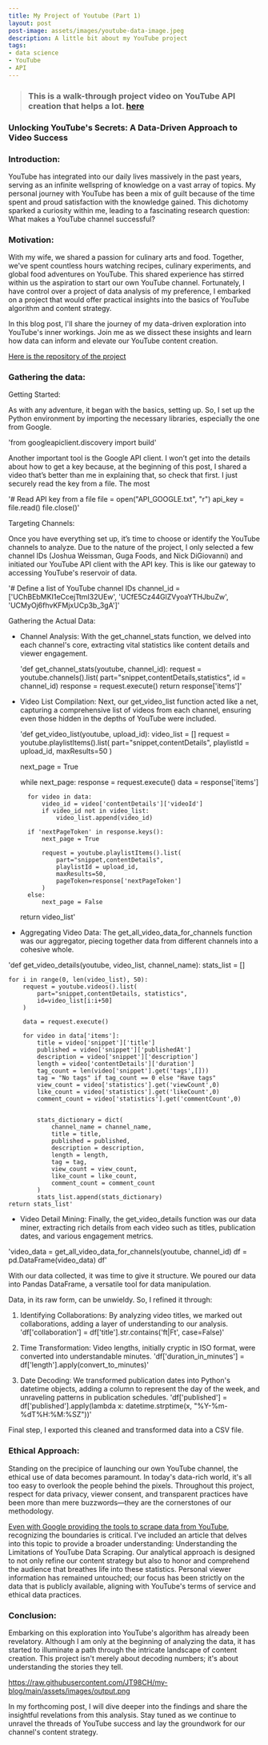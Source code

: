 ```yaml
---
title: My Project of Youtube (Part 1)
layout: post
post-image: assets/images/youtube-data-image.jpeg
description: A little bit about my YouTube project
tags:
- data science
- YouTube
- API
---
```


> ### This is a walk-through project video on YouTube API creation that helps a lot. [here](https://www.youtube.com/watch?v=SwSbnmqk3zY&t=3442s&ab_channel=techTFQ)

### Unlocking YouTube's Secrets: A Data-Driven Approach to Video Success

### Introduction:

YouTube has integrated into our daily lives massively in the past years, serving as an infinite wellspring of knowledge on a vast array of topics. My personal journey with YouTube has been a mix of guilt because of the time spent and proud satisfaction with the knowledge gained. This dichotomy sparked a curiosity within me, leading to a fascinating research question: What makes a YouTube channel successful?

### Motivation:

With my wife, we shared a passion for culinary arts and food. Together, we've spent countless hours watching recipes, culinary experiments, and global food adventures on YouTube. This shared experience has stirred within us the aspiration to start our own YouTube channel. Fortunately, I have control over a project of data analysis of my preference, I embarked on a project that would offer practical insights into the basics of YouTube algorithm and content strategy.

In this blog post, I'll share the journey of my data-driven exploration into YouTube's inner workings. Join me as we dissect these insights and learn how data can inform and elevate our YouTube content creation.

[Here is the repository of the project](https://github.com/JT98CH/PROJECT_YOUTUBE.git)

### Gathering the data:

Getting Started:

As with any adventure, it began with the basics, setting up. So, I set up the Python environment by importing the necessary libraries, especially the one from Google.

'from googleapiclient.discovery import build'

Another important tool is the Google API client. I won’t get into the details about how to get a key because, at the beginning of this post, I shared a video that’s better than me in explaining that, so check that first. I just securely read the key from a file. The most

'# Read API key from a file
file = open("API_GOOGLE.txt", "r")
api_key = file.read()
file.close()'


Targeting Channels:

Once you have everything set up, it’s time to choose or identify the YouTube channels to analyze. Due to the nature of the project, I only selected a few channel IDs (Joshua Weissman, Guga Foods, and Nick DiGiovanni) and initiated our YouTube API client with the API key. This is like our gateway to accessing YouTube's reservoir of data.

'# Define a list of YouTube channel IDs
channel_id = ['UChBEbMKI1eCcejTtmI32UEw', 'UCfE5Cz44GlZVyoaYTHJbuZw', 'UCMyOj6fhvKFMjxUCp3b_3gA']'

Gathering the Actual Data:

* Channel Analysis: With the get_channel_stats function, we delved into each channel's core, extracting vital statistics like content details and viewer engagement.

  'def get_channel_stats(youtube, channel_id):
    request = youtube.channels().list(
    part="snippet,contentDetails,statistics",
        id = channel_id)
    response = request.execute()
    return response['items']'

* Video List Compilation: Next, our get_video_list function acted like a net, capturing a comprehensive list of videos from each channel, ensuring even those hidden in the depths of YouTube were included.

  'def get_video_list(youtube, upload_id):
    video_list = []
    request = youtube.playlistItems().list(
    part="snippet,contentDetails",
    playlistId = upload_id,
    maxResults=50
    )
    
    next_page = True
    
    while next_page:
        response = request.execute()
        data = response['items']
        
        for video in data:
            video_id = video['contentDetails']['videoId']
            if video_id not in video_list:
                video_list.append(video_id)
                
        if 'nextPageToken' in response.keys():
            next_page = True
            
            request = youtube.playlistItems().list(
                part="snippet,contentDetails",
                playlistId = upload_id,
                maxResults=50,
                pageToken=response['nextPageToken']
            )
        else:
            next_page = False
            
    return video_list'

* Aggregating Video Data: The get_all_video_data_for_channels function was our aggregator, piecing together data from different channels into a cohesive whole.

'def get_video_details(youtube, video_list, channel_name):
    stats_list = []
    
    for i in range(0, len(video_list), 50):
        request = youtube.videos().list(
            part="snippet,contentDetails, statistics",
            id=video_list[i:i+50]
        )
        
        data = request.execute()
        
        for video in data['items']:
            title = video['snippet']['title']
            published = video['snippet']['publishedAt']
            description = video['snippet']['description']
            length = video['contentDetails']['duration']
            tag_count = len(video['snippet'].get('tags',[]))
            tag = "No tags" if tag_count == 0 else "Have tags"
            view_count = video['statistics'].get('viewCount',0)
            like_count = video['statistics'].get('likeCount',0)
            comment_count = video['statistics'].get('commentCount',0)
            

            stats_dictionary = dict(
                channel_name = channel_name, 
                title = title, 
                published = published, 
                description = description,
                length = length,
                tag = tag,
                view_count = view_count,
                like_count = like_count,
                comment_count = comment_count 
            )
            stats_list.append(stats_dictionary)
    return stats_list'

* Video Detail Mining: Finally, the get_video_details function was our data miner, extracting rich details from each video such as titles, publication dates, and various engagement metrics.

'video_data = get_all_video_data_for_channels(youtube, channel_id)
df = pd.DataFrame(video_data)
df'

With our data collected, it was time to give it structure. We poured our data into Pandas DataFrame, a versatile tool for data manipulation. 

Data, in its raw form, can be unwieldy. So, I refined it through:

1. Identifying Collaborations: By analyzing video titles, we marked out collaborations, adding a layer of understanding to our analysis.
'df['collaboration'] = df['title'].str.contains('ft|Ft', case=False)'

2. Time Transformation: Video lengths, initially cryptic in ISO format, were converted into understandable minutes.
'df['duration_in_minutes'] = df['length'].apply(convert_to_minutes)'

3. Date Decoding: We transformed publication dates into Python's datetime objects, adding a column to represent the day of the week, and unraveling patterns in publication schedules.
'df['published'] = df['published'].apply(lambda x: datetime.strptime(x, "%Y-%m-%dT%H:%M:%SZ"))'

Final step, I exported this cleaned and transformed data into a CSV file.

### Ethical Approach:

Standing on the precipice of launching our own YouTube channel, the ethical use of data becomes paramount. In today's data-rich world, it's all too easy to overlook the people behind the pixels. Throughout this project, respect for data privacy, viewer consent, and transparent practices have been more than mere buzzwords—they are the cornerstones of our methodology.

[Even with Google providing the tools to scrape data from YouTube](https://developers.google.com/youtube/v3), recognizing the boundaries is critical. I’ve included an article that delves into this topic to provide a broader understanding: Understanding the Limitations of YouTube Data Scraping. Our analytical approach is designed to not only refine our content strategy but also to honor and comprehend the audience that breathes life into these statistics. Personal viewer information has remained untouched; our focus has been strictly on the data that is publicly available, aligning with YouTube's terms of service and ethical data practices.

### Conclusion:

Embarking on this exploration into YouTube's algorithm has already been revelatory. Although I am only at the beginning of analyzing the data, it has started to illuminate a path through the intricate landscape of content creation. This project isn't merely about decoding numbers; it's about understanding the stories they tell.

https://raw.githubusercontent.com/JT98CH/my-blog/main/assets/images/output.png

In my forthcoming post, I will dive deeper into the findings and share the insightful revelations from this analysis. Stay tuned as we continue to unravel the threads of YouTube success and lay the groundwork for our channel's content strategy.
